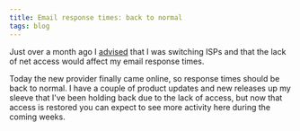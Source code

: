 ```yaml
---
title: Email response times: back to normal
tags: blog
---
```


Just over a month ago I [advised](http://www.wincent.com/a/news/archives/2006/05/email_response.php) that I was switching ISPs and that the lack of net access would affect my email response times.

Today the new provider finally came online, so response times should be back to normal. I have a couple of product updates and new releases up my sleeve that I've been holding back due to the lack of access, but now that access is restored you can expect to see more activity here during the coming weeks.
